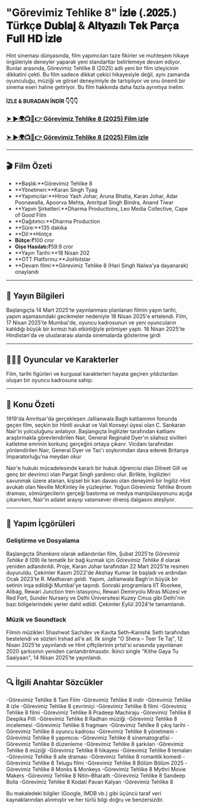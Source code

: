 # "Görevimiz Tehlike 8" İ𝐳𝐥𝐞 (.𝟐𝟎𝟐𝟓.) 𝐓ü𝐫𝐤ç𝐞 𝐃𝐮𝐛𝐥𝐚𝐣 & 𝐀𝐥𝐭𝐲𝐚𝐳ı𝐥ı 𝐓𝐞𝐤 𝐏𝐚𝐫ç𝐚 𝐅𝐮𝐥𝐥 𝐇𝐃 İ𝐳𝐥𝐞

 Hint sineması dünyasında, film yapımcıları taze fikirler ve muhteşem hikaye örgüleriyle deneyler yaparak yeni standartlar belirlemeye devam ediyor. Bunlar arasında, Görevimiz Tehlike 8 (2025) adlı yeni bir film izleyicinin dikkatini çekti. Bu film sadece dikkat çekici hikayesiyle değil, aynı zamanda oyunculuğu, müziği ve görsel deneyimiyle de tartışılıyor ve onu önemli bir sinema eseri haline getiriyor. Bu film hakkında daha fazla ayrıntıya inelim.
 
 #### İZLE & BURADAN İNDİR 👇👇👇
 
 ### <a href="https://tinyurl.com/4rw5xf9r" rel="nofollow">➤ ►🌍📺📱👉 Görevimiz Tehlike 8 (2025) Film izle</a>
 
 ### <a href="https://tinyurl.com/mduwev3w" rel="nofollow">➤ ►🌍📺📱👉 Görevimiz Tehlike 8 (2025) Film izle</a>
 
 ---
 
 ## 🎬 Film Özeti
 
 - **Başlık:**Görevimiz Tehlike 8
 - **Yönetmen:**Karan Singh Tyag
 - **Yapımcılar:**Hiroo Yash Johar, Aruna Bhatia, Karan Johar, Adar Poonawalla, Apoorva Mehta, Amritpal Singh Bindra, Anand Tiwar
 - **Yapım Şirketleri:**Dharma Productions, Leo Media Collective, Cape of Good Film
 - **Dağıtımcı:**Dharma Production
 - **Süre:**135 dakika
 - **Dil:**Hintçe
 - **Bütçe:**₹100 cror
 - **Gişe Hasılatı:**₹59.9 cror
 - **Yayın Tarihi:**18 Nisan 202
 - **OTT Platformu:**JioHotstar
 - **Devam filmi:**Görevimiz Tehlike 8 (Hari Singh Nalwa'ya dayanarak) onaylandı
 
 ---
 
 ## 📅 Yayın Bilgileri
 
 Başlangıçta 14 Mart 2025'te yayınlanması planlanan filmin yayın tarihi, yapım aşamasındaki gecikmeler nedeniyle 18 Nisan 2025'e ertelendi. Film, 17 Nisan 2025'te Mumbai'de, oyuncu kadrosunun ve yeni oyuncuların katıldığı büyük bir kırmızı halı etkinliğiyle prömiyer yaptı. 18 Nisan 2025'te Hindistan'da ve uluslararası alanda sinemalarda gösterime girdi
 
 ---
 
 ## 🧑‍🤝‍🧑 Oyuncular ve Karakterler
 
 Film, tarihi figürleri ve kurgusal karakterleri hayata geçiren yıldızlardan oluşan bir oyuncu kadrosuna sahip:

 ---
 
 ## 📖 Konu Özeti
 
 1919'da Amritsar'da gerçekleşen Jallianwala Bagh katliamının fonunda geçen film, seçkin bir Hintli avukat ve Vali Konseyi üyesi olan C. Sankaran Nair'in yolculuğunu anlatıyor. Başlangıçta İngilizler tarafından katliamı araştırmakla görevlendirilen Nair, General Reginald Dyer'ın silahsız sivilleri katletme emrinin korkunç gerçeğini ortaya çıkarır. Vicdanı tarafından yönlendirilen Nair, General Dyer ve Tac'ı soykırımdan dava ederek Britanya İmparatorluğu'na meydan okur
 
 Nair'e hukuki mücadelesinde kararlı bir hukuk öğrencisi olan Dilreet Gill ve genç bir devrimci olan Pargat Singh yardımcı olur. Birlikte, İngilizleri savunmak üzere atanan, kişisel bir kan davası olan deneyimli bir İngiliz-Hint avukatı olan Neville McKinley ile yüzleşirler. Yoğun Görevimiz Tehlike 8room draması, sömürgecilerin gerçeği bastırma ve medya manipülasyonunu açığa çıkarırken, Nair'in adalet arayışı vatansever direniş dalgasını ateşliyor.
 
 ---
 
 ## 🎥 Yapım İçgörüleri
 
 ### Geliştirme ve Dosyalama
 
 Başlangıçta *Shankara* olarak adlandırılan film, Şubat 2025'te *Görevimiz Tehlike 8* (09) ile tematik bir bağ kurmak için *Görevimiz Tehlike 8* olarak yeniden adlandırıldı. Proje, Karan Johar tarafından 22 Mart 2025'te resmen duyuruldu. Çekimler Kasım 2022'de Akshay Kumar ile başladı ve ardından Ocak 2023'te R. Madhavan geldi. Yapım, Jallianwala Bagh'ın büyük bir setinin inşa edildiği Mumbai'ye taşındı. Sonraki programlara IIT Roorkee, Alibag, Rewari Junction tren istasyonu, Rewari Demiryolu Miras Müzesi ve Red Fort, Sunder Nursery ve Delhi Üniversitesi Kuzey Cmus gibi Delhi'nin bazı bölgelerindeki yerler dahil edildi. Çekimler Eylül 2024'te tamamlandı.
 
 ### Müzik ve Soundtack
 
 Filmin müzikleri Shashwat Sachdev ve Kavita Seth–Kanishk Seth tarafından bestelendi ve sözleri Irshad ail'e ait. İlk single "O Shera – Teer Te Taj", 12 Nisan 2025'te yayınlandı ve Hint çiftçilerinin prtst'si sırasında yayınlanan 2020 şarkısının yeniden canlandırılmasıdır. İkinci single "Kithe Gaya Tu Saaiyaan", 14 Nisan 2025'te yayınlandı.
 
 ---
 
 ## 🔍 İlgili Anahtar Sözcükler
 
 -Görevimiz Tehlike 8 Tam Film
 -Görevimiz Tehlike 8 indir
 -Görevimiz Tehlike 8 izle
 -Görevimiz Tehlike 8 çevrimiçi
 -Görevimiz Tehlike 8 filmi
 -Görevimiz Tehlike 8 filmi
 -Görevimiz Tehlike 8 Pradeep Machiraju
 -Görevimiz Tehlike 8 Deepika Pilli
 -Görevimiz Tehlike 8 Radhan müziği
 -Görevimiz Tehlike 8 incelemesi
 -Görevimiz Tehlike 8 fragmanı
 -Görevimiz Tehlike 8 çıkış tarihi
 -Görevimiz Tehlike 8 oyuncu kadrosu
 -Görevimiz Tehlike 8 yönetmeni
 -Görevimiz Tehlike 8 yapımcısı
 -Görevimiz Tehlike 8 sinematografisi
 -Görevimiz Tehlike 8 düzenleme
 -Görevimiz Tehlike 8 şarkıları
 -Görevimiz Tehlike 8 müziği
 -Görevimiz Tehlike 8 hikayesi
 -Görevimiz Tehlike 8 temaları
 -Görevimiz Tehlike 8 aile draması
 -Görevimiz Tehlike 8 romantik komedi
 -Görevimiz Tehlike 8 Telugu filmi
 -Görevimiz Tehlike 8 Bölüm Bölüm 2025
 -Görevimiz Tehlike 8 Monks & Monkeys
 -Görevimiz Tehlike 8 Mythri Movie Makers
 -Görevimiz Tehlike 8 Nitin–Bharath
 -Görevimiz Tehlike 8 Sandeep Bolla
 -Görevimiz Tehlike 8 Kodati Pavan Kalyan
 -Görevimiz Tehlike 8
 
 <p>Bu makaledeki bilgiler (Google, IMDB vb.) gibi üçüncü taraf veri kaynaklarından alınmıştır ve her türlü bilgi doğru ve benzersizdir.</p>
